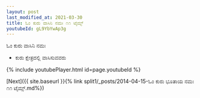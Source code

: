 ```yaml
---
layout: post
last_modified_at: 2021-03-30
title: ಓಂ ಕುರು ವಾಸಿನಿ ನಮಃ ೧೧ ಟೈಮ್ಸ್
youtubeId: gL9YbYwAp3g
---
```

 
 
 ಓಂ ಕುರು ವಾಸಿನಿ ನಮಃ  
 
 -  ಕುರು ಕ್ಷೇತ್ರದಲ್ಲಿ ವಾಸಿಸುವವರು 
 
  
 
  
 
 
 
 
 
 


{% include youtubePlayer.html id=page.youtubeId %}
 
[Next]({{ site.baseurl }}{% link  split1/_posts/2014-04-15-ಓಂ ಕುರು ಭೂತಾಯ ನಮಃ ೧೧ ಟೈಮ್ಸ್.md%})
 
